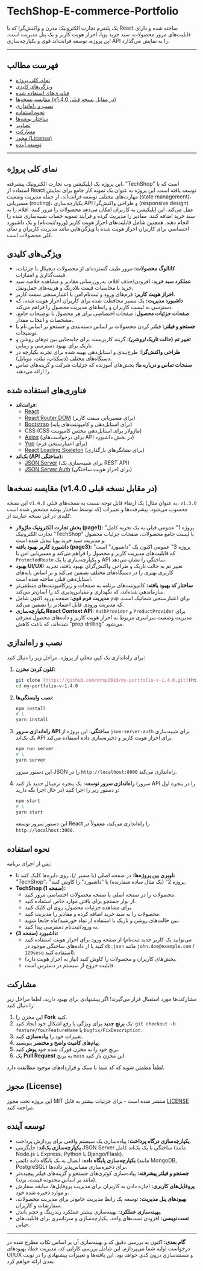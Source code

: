 # TechShop-E-commerce-Portfolio

یک پلتفرم تجارت الکترونیک مدرن و واکنش‌گرا که با React ساخته شده و دارای قابلیت‌های مرور محصولات، سبد خرید پویا، احراز هویت کاربر و یک پنل مدیریت است. این پروژه، توسعه فرانت‌اند قوی و یکپارچه‌سازی API را به نمایش می‌گذارد.

---

## فهرست مطالب

-   [نمای کلی پروژه](#نمای-کلی-پروژه)
-   [ویژگی‌های کلیدی](#ویژگی‌های-کلیدی)
-   [فناوری‌های استفاده شده](#فناوری‌های-استفاده-شده)
-   [مقایسه نسخه‌ها (v1.4.0 در مقابل نسخه قبلی)](#مقایسه-نسخه‌ها-v140-در-مقابل-نسخه-قبلی)
-   [نصب و راه‌اندازی](#نصب-و-راه‌اندازی)
-   [نحوه استفاده](#نحوه-استفاده)
-   [ساختار پوشه‌ها](#ساختار-پوشه‌ها)
-   [تصاویر](#تصاویر)
-   [مشارکت](#مشارکت)
-   [مجوز (License)](#مجوز-license)
-   [توسعه آینده](#توسعه-آینده)

---

## نمای کلی پروژه

این پروژه یک اپلیکیشن وب تجارت الکترونیک پیشرفته، "TechShop" است که با استفاده از React توسعه یافته است. این پروژه به عنوان یک نمونه کار جامع برای نمایش مهارت‌های مختلف توسعه فرانت‌اند، از جمله مدیریت وضعیت (state management)، مسیریابی (routing)، یکپارچه‌سازی API و طراحی واکنش‌گرا (responsive design) عمل می‌کند. این اپلیکیشن به کاربران امکان می‌دهد محصولات را مرور کنند، اقلام را به سبد خرید اضافه کنند، مقادیر را مدیریت کرده و فرآیند تسویه حساب شبیه‌سازی شده را انجام دهند. همچنین شامل قابلیت‌های احراز هویت کاربر (ورود/ثبت‌نام) و یک داشبورد اختصاصی برای کاربران احراز هویت شده با ویژگی‌هایی مانند مدیریت کاربران و نمای کلی محصولات است.

## ویژگی‌های کلیدی

-   **کاتالوگ محصولات:** مرور طیف گسترده‌ای از محصولات دیجیتال با جزئیات، قیمت‌گذاری و امتیازات.
-   **عملکرد سبد خرید:** افزودن/حذف اقلام، به‌روزرسانی مقادیر و مشاهده خلاصه سبد خرید با محاسبات قیمت بلادرنگ و هزینه‌های حمل‌ونقل.
-   **احراز هویت کاربر:** فرم‌های ورود و ثبت‌نام امن با اعتبارسنجی سمت کاربر.
-   **داشبورد مدیریت:** یک مسیر محافظت شده برای کاربران احراز هویت شده، که دسترسی به لیست کاربران و رابط‌های مدیریت محصول را فراهم می‌کند.
-   **صفحات جزئیات محصول:** صفحات اختصاصی برای هر محصول با توضیحات جامع، مشخصات و انتخاب مقدار.
-   **جستجو و فیلتر:** فیلتر کردن محصولات بر اساس دسته‌بندی و جستجو بر اساس نام یا توضیحات.
-   **تغییر تم (حالت تاریک/روشن):** گزینه کاربرپسند برای جابه‌جایی بین تم‌های روشن و تاریک برای بهبود دسترسی و زیبایی.
-   **طراحی واکنش‌گرا:** طرح‌بندی و استایل‌دهی بهینه شده برای تجربه یکپارچه در دستگاه‌های مختلف (دسکتاپ، تبلت، موبایل).
-   **صفحات تماس و درباره ما:** بخش‌های آموزنده که جزئیات شرکت و گزینه‌های تماس را ارائه می‌دهند.

## فناوری‌های استفاده شده

* **فرانت‌اند:**
    * [React](https://react.dev/)
    * [React Router DOM](https://reactrouter.com/en/main) (برای مسیریابی سمت کاربر)
    * [Bootstrap](https://getbootstrap.com/) (برای استایل‌دهی و کامپوننت‌های پایه)
    * CSS (CSS ماژولار برای استایل‌دهی مختص کامپوننت)
    * [Axios](https://axios-http.com/) (برای درخواست‌های API در بخش داشبورد)
    * [Yup](https://yup.dev/) (برای اعتبارسنجی فرم)
    * [React Loading Skeleton](https://www.npmjs.com/package/react-loading-skeleton) (برای نشانگرهای بارگذاری)
* **بک‌اند (API ساختگی):**
    * [JSON Server](https://github.com/typicode/json-server) (برای شبیه‌سازی یک REST API)
    * [JSON Server Auth](https://github.com/typicode/json-server-auth) (برای احراز هویت ساختگی)

## مقایسه نسخه‌ها (v1.4.0 در مقابل نسخه قبلی)

این نسخه `v1.4.0` یک ارتقاء قابل توجه نسبت به نسخه‌های قبلی (به عنوان مثال، `v1.3.0` که توسط ساختار پوشه مشخص شده است) محسوب می‌شود.
پیشرفت‌ها و تغییرات کلیدی در این نسخه عبارتند از:

-   **بخش تجارت الکترونیک ماژولار (page1):** "پروژه 1" عمومی قبلی به یک تجربه کامل تجارت الکترونیک "TechShop" با لیست جامع محصولات، صفحات جزئیات محصول و مدیریت سبد خرید پویا تبدیل شده است.
-   **داشبورد کاربر بهبود یافته (page3):** "پروژه 3" عمومی اکنون یک "داشبورد" است که قابلیت‌های مدیریت کاربر و محصول را فراهم می‌کند و مسیریابی امن با `ProtectedRoute` و یکپارچه‌سازی با یک API ساختگی را نشان می‌دهد.
-   **بهبود UI/UX:** تغییر تم به حالت تاریک و طراحی واکنش‌گرای بهبود یافته، تجربه کاربری بهتری را در دستگاه‌های مختلف تضمین می‌کند و بر اساس پایه‌های استایل‌دهی قبلی ساخته شده است.
-   **ساختار کد بهبود یافته:** کامپوننت‌های برنامه به صفحات و زیرکامپوننت‌های منطقی‌تر سازماندهی شده‌اند، که نگهداری و مقیاس‌پذیری کد را آسان‌تر می‌کند.
-   **مدیریت فرم قوی:** صفحه ورود اکنون شامل `yup` برای اعتبارسنجی شماتیک است، که مدیریت ورودی قابل اعتمادتر را تضمین می‌کند.
-   **یکپارچه‌سازی React Context API:** `AuthProvider` و `ProductProvider` برای مدیریت وضعیت سراسری مربوط به احراز هویت کاربر و داده‌های محصول معرفی شده‌اند، که باعث کاهش "prop drilling" می‌شود.

## نصب و راه‌اندازی

برای راه‌اندازی یک کپی محلی از پروژه، مراحل زیر را دنبال کنید:

1.  **کلون کردن مخزن:**
    ```bash
    git clone [https://github.com/mrmp2010/my-portfolio-v-1.4.0.git](https://github.com/mrmp2010/my-portfolio-v-1.4.0.git)
    cd my-portfolio-v-1.4.0
    ```

2.  **نصب وابستگی‌ها:**
    ```bash
    npm install
    # یا
    yarn install
    ```

3.  **راه‌اندازی سرور API ساختگی:**
    این پروژه از `json-server-auth` برای شبیه‌سازی یک بک‌اند API برای احراز هویت کاربر و ذخیره‌سازی داده استفاده می‌کند.
    ```bash
    npm run server
    # یا
    yarn server
    ```
    این دستور سرور JSON را در `http://localhost:8000` راه‌اندازی می‌کند.

4.  **راه‌اندازی سرور توسعه:**
    یک پنجره ترمینال جدید باز کنید (سرور API را در پنجره اول در حال اجرا نگه دارید) و دستور زیر را اجرا کنید:
    ```bash
    npm start
    # یا
    yarn start
    ```
    این دستور سرور توسعه React را راه‌اندازی می‌کند، معمولاً در `http://localhost:3000`.

## نحوه استفاده

پس از اجرای برنامه:

-   **ناوبری بین پروژه‌ها:** در صفحه اصلی (با مسیر `/`)، روی دایره‌ها کلیک کنید تا "TechShop"، "پروژه 2" (یک مثال ساده شمارنده) یا "داشبورد" را کاوش کنید.
-   **TechShop (صفحه 1):**
    -   محصولات را در صفحه اصلی یا صفحه محصولات اختصاصی مرور کنید.
    -   از نوار جستجو برای یافتن موارد خاص استفاده کنید.
    -   برای مشاهده جزئیات محصول، روی آن کلیک کنید.
    -   محصولات را به سبد خرید اضافه کرده و مقادیر را مدیریت کنید.
    -   بین حالت‌های روشن و تاریک با استفاده از نماد خورشید/ماه جابجا شوید.
    -   به ورود/ثبت‌نام دسترسی پیدا کنید.
-   **داشبورد (صفحه 3):**
    -   از صفحه ورود برای احراز هویت استفاده کنید (می‌توانید یک کاربر جدید ثبت‌نام کنید یا از داده‌های ساختگی موجود در `db.json` مانند `john.doe@example.com` / `129sesq` استفاده کنید).
    -   بخش‌های کاربران و محصولات را کاوش کنید (نیاز به احراز هویت دارد).
    -   قابلیت خروج از سیستم در دسترس است.
## مشارکت

مشارکت‌ها مورد استقبال قرار می‌گیرند! اگر پیشنهادی برای بهبود دارید، لطفا مراحل زیر را دنبال کنید:

1.  این مخزن را **Fork** کنید.
2.  یک **برنچ جدید** برای ویژگی یا رفع اشکال خود ایجاد کنید: `git checkout -b feature/YourFeatureName` یا `bugfix/FixDescription`.
3.  تغییرات خود را **پیاده‌سازی** کنید.
4.  **پیام‌های کامیت واضح و مختصر** بنویسید.
5.  برنچ خود را به مخزن فورک شده خود **پوش** کنید.
6.  یک **Pull Request** به برنچ `main` این مخزن باز کنید.

لطفاً مطمئن شوید که کد شما با سبک و قراردادهای موجود مطابقت دارد.

## مجوز (License)

این پروژه تحت مجوز MIT منتشر شده است - برای جزئیات بیشتر به فایل [LICENSE](LICENSE) مراجعه کنید.

## توسعه آینده

* **یکپارچه‌سازی درگاه پرداخت:** پیاده‌سازی یک سیستم واقعی برای پردازش پرداخت.
* **یکپارچه‌سازی بک‌اند:** جایگزینی JSON Server ساختگی با یک بک‌اند کامل (مانند Node.js با Express، Python با Django/Flask).
* **یکپارچه‌سازی پایگاه داده:** اتصال به یک پایگاه داده دائمی (مانند MongoDB, PostgreSQL) برای ذخیره‌سازی مقیاس‌پذیر داده‌ها.
* **جستجو و فیلتر پیشرفته:** پیاده‌سازی کوئری‌های جستجو و گزینه‌های فیلتر پیچیده‌تر (مانند بر اساس محدوده قیمت، برند).
* **پروفایل‌های کاربری:** اجازه دادن به کاربران برای مدیریت پروفایل‌ها، سابقه سفارش و موارد ذخیره شده خود.
* **بهبودهای پنل مدیریت:** توسعه یک رابط مدیریت جامع‌تر برای مدیریت محصولات، سفارشات و کاربران.
* **بهینه‌سازی عملکرد:** بهینه‌سازی بیشتر عملکرد رندرینگ و حجم باندل.
* **تست‌نویسی:** افزودن تست‌های واحد، یکپارچه‌سازی و سرتاسری برای قابلیت‌های حیاتی.

---
**گام بعدی:** اکنون به بررسی دقیق کد و بهینه‌سازی آن بر اساس نکات مطرح شده در درخواست اولیه شما می‌پردازم. این شامل بررسی کارایی کد، مدیریت خطا، بهبودهای UI/UX و مستندسازی درون کدی خواهد بود. این یافته‌ها و تغییرات پیشنهادی را در نوبت بعدی ارائه خواهم کرد.

